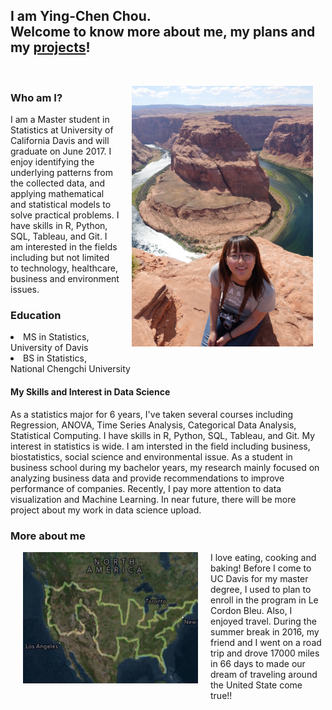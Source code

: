 <h2> I am Ying-Chen Chou. <br>
Welcome to know more about me, my plans and my <a href="/project">projects</a>!</h2>

<br>
<p><img src="/pic/houseshoe_bend.jpg" style="float:right;margin:0 20px 20px;width:290px;height:417px"></p>
 
<h3> Who am I? </h3>
<p>
  I am a Master student in Statistics at University of California Davis and will graduate on June 2017.
  I enjoy identifying the underlying patterns from the collected data, and applying mathematical and statistical models to solve practical problems.
  I have skills in R, Python, SQL, Tableau, and Git.
  I am interested in the fields including but not limited to technology, healthcare, business and environment issues. 
</p>

<h3> Education </h3>
<p>
<li> MS in Statistics, University of Davis</li>
<li> BS in Statistics, National Chengchi University</li>
</p>

<h4> My Skills and Interest in Data Science </h4>
<article>
As a statistics major for 6 years, I've taken several courses including Regression, ANOVA, Time Series Analysis, 
Categorical Data Analysis, Statistical Computing. I have skills in R, Python, SQL, Tableau, and Git. 
My interest in statistics is wide. I am intersted in the field including business, biostatistics, social science and environmental issue. As a student in business school during my bachelor years, my research mainly focused on analyzing business data and provide recommendations to improve performance of companies. Recently, I pay more attention to data visualization and Machine Learning. In near future, there will be more project about my work in data science upload.

</article>
<h3> More about me</h3>
<p><img src="/pic/USA_map.jpg" style="float:left;margin:0 20px 20px;width:280px;height:210px"></p>
<p>  I love eating, cooking and baking! Before I come to UC Davis for my master degree, I used to plan to enroll in the program in Le Cordon Bleu. Also, I enjoyed travel. During the summer break in 2016, my friend and I went on a road trip and drove 17000 miles in 66 days to made our dream of traveling around the United State come true!! </p>
